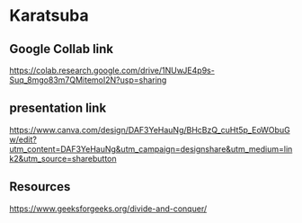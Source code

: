 # Karatsuba

## Google Collab link
https://colab.research.google.com/drive/1NUwJE4p9s-Suq_8mgo83m7QMitemoI2N?usp=sharing
## presentation link
https://www.canva.com/design/DAF3YeHauNg/BHcBzQ_cuHt5p_EoWObuGw/edit?utm_content=DAF3YeHauNg&utm_campaign=designshare&utm_medium=link2&utm_source=sharebutton
## Resources
https://www.geeksforgeeks.org/divide-and-conquer/
